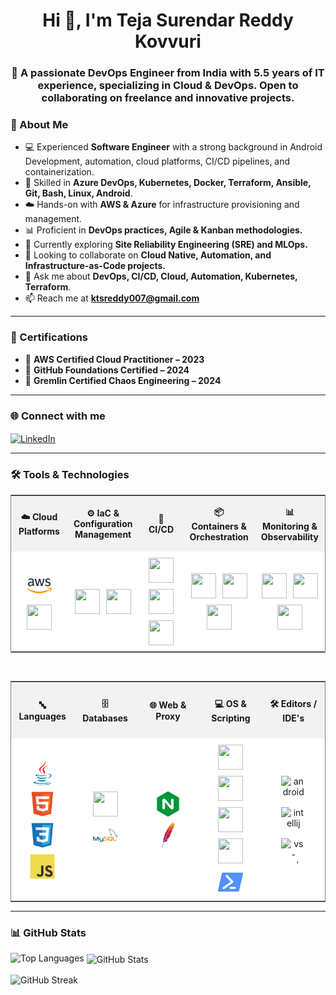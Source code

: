 <h1 align="center">Hi 👋, I'm Teja Surendar Reddy Kovvuri</h1>
<h3 align="center">🚀 A passionate DevOps Engineer from India with 5.5 years of IT experience, specializing in Cloud & DevOps. Open to collaborating on freelance and innovative projects.</h3>

### 🌟 About Me  
- 💻 Experienced **Software Engineer** with a strong background in Android Development, automation, cloud platforms, CI/CD pipelines, and containerization.  
- 🔧 Skilled in **Azure DevOps, Kubernetes, Docker, Terraform, Ansible, Git, Bash, Linux, Android**.  
- ☁️ Hands-on with **AWS & Azure** for infrastructure provisioning and management.  
- 📊 Proficient in **DevOps practices, Agile & Kanban methodologies.**
- 🌱 Currently exploring **Site Reliability Engineering (SRE) and MLOps.**  
- 👯 Looking to collaborate on **Cloud Native, Automation, and Infrastructure-as-Code projects.**  
- 💬 Ask me about **DevOps, CI/CD, Cloud, Automation, Kubernetes, Terraform**.  
- 📫 Reach me at **ktsreddy007@gmail.com**  

---

### 📜 Certifications  
- 🏅 **AWS Certified Cloud Practitioner – 2023**
- 🏅 **GitHub Foundations Certified – 2024**  
- 🏅 **Gremlin Certified Chaos Engineering – 2024**  

---

### 🌐 Connect with me  
<p align="left">
<a href="https://www.linkedin.com/in/tejasurendarreddy" target="blank"><img align="center" src="https://raw.githubusercontent.com/rahuldkjain/github-profile-readme-generator/master/src/images/icons/Social/linked-in-alt.svg" alt="LinkedIn" height="40" width="40" /></a>
</p>

---

### 🛠️ Tools & Technologies  

<p align="center">
  <table style="border:1px solid gray; border-collapse: collapse; table-layout: fixed; width:100%;">
    <tr style="background-color:#f2f2f2; height:90px;">
      <th style="padding:10px; width:20%;">☁️ Cloud Platforms</th>
      <th style="padding:10px; width:20%;">⚙️ IaC & Configuration Management</th>
      <th style="padding:10px; width:20%;">🚀 CI/CD</th>
      <th style="padding:10px; width:20%;">📦 Containers & Orchestration</th>
      <th style="padding:10px; width:20%;">📊 Monitoring & Observability</th>
    </tr>
    <tr style="background-color:#ffffff; height:90px;">
      <td align="center" style="padding:10px;">
        <div style="display:flex; justify-content:center; gap:10px; flex-wrap:wrap;">
          <img src="https://raw.githubusercontent.com/devicons/devicon/master/icons/amazonwebservices/amazonwebservices-original-wordmark.svg" width="40" height="40"/>
          <img src="https://www.vectorlogo.zone/logos/microsoft_azure/microsoft_azure-icon.svg" width="40" height="40"/>
        </div>
      </td>
      <td align="center" style="padding:10px;">
        <div style="display:flex; justify-content:center; gap:10px; flex-wrap:wrap;">
          <img src="https://www.vectorlogo.zone/logos/terraformio/terraformio-icon.svg" width="40" height="40"/>
          <img src="https://www.vectorlogo.zone/logos/ansible/ansible-icon.svg" width="40" height="40"/>
        </div>
      </td>
      <td align="center" style="padding:10px;">
        <div style="display:flex; justify-content:center; gap:10px; flex-wrap:wrap;">
          <img src="https://www.vectorlogo.zone/logos/git-scm/git-scm-icon.svg" width="40" height="40"/>
          <img src="https://www.vectorlogo.zone/logos/jenkins/jenkins-icon.svg" width="40" height="40"/>
          <img src="https://www.vectorlogo.zone/logos/github/github-icon.svg" width="40" height="40"/>
        </div>
      </td>
      <td align="center" style="padding:10px;">
        <div style="display:flex; justify-content:center; gap:10px; flex-wrap:wrap;">
          <img src="https://www.vectorlogo.zone/logos/docker/docker-icon.svg" width="40" height="40"/>
          <img src="https://www.vectorlogo.zone/logos/kubernetes/kubernetes-icon.svg" width="40" height="40"/>
          <img src="https://www.vectorlogo.zone/logos/helmsh/helmsh-icon.svg" width="40" height="40"/>
        </div>
      </td>
      <td align="center" style="padding:10px;">
        <div style="display:flex; justify-content:center; gap:10px; flex-wrap:wrap;">
          <img src="https://www.vectorlogo.zone/logos/grafana/grafana-icon.svg" width="40" height="40"/>
          <img src="https://www.vectorlogo.zone/logos/prometheusio/prometheusio-icon.svg" width="40" height="40"/>
          <img src="https://www.vectorlogo.zone/logos/splunk/splunk-icon.svg" width="40" height="40"/>
        </div>
      </td>
    </tr>
  </table>
</p>

<br>

<p align="center">
  <table style="border:1px solid gray; border-collapse: collapse; table-layout: fixed; width:100%;">
    <tr style="background-color:#f2f2f2; height:90px;">
      <th style="padding:10px; width:20%;">🔤 Languages</th>
      <th style="padding:10px; width:20%;">🗄️ Databases</th>
      <th style="padding:10px; width:20%;">🌐 Web & Proxy</th>
      <th style="padding:10px; width:20%;">💻 OS & Scripting</th>
      <th style="padding:10px; width:20%;">🛠️ Editors / IDE's</th>
    </tr>
    <tr style="background-color:#ffffff; height:90px;">
      <td align="center" style="padding:10px;">
        <div style="display:flex; justify-content:center; gap:10px; flex-wrap:wrap;">
          <img src="https://raw.githubusercontent.com/devicons/devicon/master/icons/java/java-original.svg" width="40" height="40"/>
          <img src="https://raw.githubusercontent.com/devicons/devicon/master/icons/html5/html5-original.svg" width="40" height="40"/>
          <img src="https://raw.githubusercontent.com/devicons/devicon/master/icons/css3/css3-original.svg" width="40" height="40"/>
          <img src="https://raw.githubusercontent.com/devicons/devicon/master/icons/javascript/javascript-original.svg" width="40" height="40"/>
        </div>
      </td>
      <td align="center" style="padding:10px;">
        <div style="display:flex; justify-content:center; gap:10px; flex-wrap:wrap;">
          <img src="https://www.svgrepo.com/show/303229/microsoft-sql-server-logo.svg" width="40" height="40"/>
          <img src="https://raw.githubusercontent.com/devicons/devicon/master/icons/mysql/mysql-original-wordmark.svg" width="40" height="40"/>
        </div>
      </td>
      <td align="center" style="padding:10px;">
        <div style="display:flex; justify-content:center; gap:10px; flex-wrap:wrap;">
          <img src="https://raw.githubusercontent.com/github/explore/85cceaeeaf993ca35664dc37ea24f9237fbbfc14/topics/nginx/nginx.png" width="40" height="40"/>
          <img src="https://raw.githubusercontent.com/devicons/devicon/master/icons/apache/apache-original.svg" width="40" height="40"/>
        </div>
      </td>
      <td align="center" style="padding:10px;">
        <div style="display:flex; justify-content:center; gap:10px; flex-wrap:wrap;">
          <img src="https://www.vectorlogo.zone/logos/linux/linux-icon.svg" width="40" height="40"/>
          <img src="https://www.vectorlogo.zone/logos/redhat/redhat-icon.svg" width="40" height="40"/>
          <img src="https://www.vectorlogo.zone/logos/microsoft/microsoft-icon.svg" width="40" height="40"/>
          <img src="https://www.vectorlogo.zone/logos/gnu_bash/gnu_bash-icon.svg" width="40" height="40"/>
          <img src="https://raw.githubusercontent.com/devicons/devicon/master/icons/powershell/powershell-original.svg" width="40" height="40"/>
        </div>
      </td>
      <td align="center" style="padding:10px;">
        <div style="display:flex; justify-content:center; gap:10px; flex-wrap:wrap;">
          <img src="https://cdn.worldvectorlogo.com/logos/android-studio-1.svg" alt="android-studio" width="40" height="40"/>
          <img src="https://cdn.worldvectorlogo.com/logos/intellij-idea-1.svg" alt="intellij" width="40" height="40"/>
          <img src="https://www.vectorlogo.zone/logos/visualstudio_code/visualstudio_code-icon.svg" alt="vs-code" width="40" height="40"/>
        </div>
      </td>
    </tr>
  </table>
</p>

---

### 📊 GitHub Stats  
<p><img align="left" src="https://github-readme-stats.vercel.app/api/top-langs?username=ktsreddy007&show_icons=true&locale=en&layout=compact" alt="Top Languages" /></p>  

<p>&nbsp;<img align="center" src="https://github-readme-stats.vercel.app/api?username=ktsreddy007&show_icons=true&locale=en" alt="GitHub Stats" /></p>  

<p><img align="center" src="https://github-readme-streak-stats.herokuapp.com/?user=ktsreddy007" alt="GitHub Streak" /></p>
